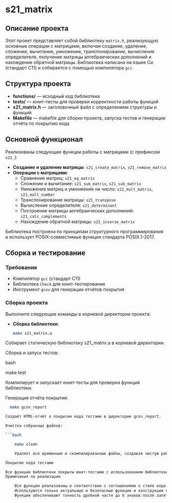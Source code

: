 # s21_matrix

## Описание проекта

Этот проект представляет собой библиотеку `matrix.h`, реализующую основные операции с матрицами, включая создание, удаление, сложение, вычитание, умножение, транспонирование, вычисление определителя, получение матрицы алгебраических дополнений и нахождение обратной матрицы. Библиотека написана на языке Си (стандарт C11) и собирается с помощью компилятора `gcc`.

## Структура проекта

- **functions/** — исходный код библиотеки
- **tests/** — юнит-тесты для проверки корректности работы функций
- **s21_matrix.h** — заголовочный файл с определением структуры и функций
- **Makefile** — makefile для сборки проекта, запуска тестов и генерации отчёта по покрытию кода

## Основной функционал

Реализованы следующие функции работы с матрицами (с префиксом `s21_`):

- **Создание и удаление матрицы**: `s21_create_matrix`, `s21_remove_matrix`
- **Операции с матрицами**:
  - Сравнение матриц: `s21_eq_matrix`
  - Сложение и вычитание: `s21_sum_matrix`, `s21_sub_matrix`
  - Умножение матриц и умножение на число: `s21_mult_matrix`, `s21_mult_number`
  - Транспонирование матрицы: `s21_transpose`
  - Вычисление определителя: `s21_determinant`
  - Построение матрицы алгебраических дополнений: `s21_calc_complements`
  - Нахождение обратной матрицы: `s21_inverse_matrix`

Библиотека построена по принципам структурного программирования и использует POSIX-совместимые функции стандарта POSIX.1-2017.

## Сборка и тестирование

### Требования

- Компилятор `gcc` (стандарт C11)
- Библиотека `Check` для юнит-тестирования
- Инструмент `gcov` для генерации отчётов покрытия

### Сборка проекта

Выполните следующие команды в корневой директории проекта:

- **Сборка библиотеки**:
  ```bash
  make s21_matrix.a
Собирает статическую библиотеку s21_matrix.a в корневой директории.

Сборка и запуск тестов:

bash

make test

Компилирует и запускает юнит-тесты для проверки функций библиотеки.

Генерация отчёта покрытия:

```bash
  make gcov_report

Создаёт HTML-отчёт о покрытии кода тестами в директории gcov_report.

Очистка собранных файлов:

```bash

    make clean

    Удаляет все временные и скомпилированные файлы, создавая чистую рабочую директорию.

Покрытие кода тестами

Все функции библиотеки покрыты юнит-тестами с использованием библиотеки Check, и покрытие кода тестами должно составлять не менее 80% для каждой функции. Проверить покрытие можно через gcov после запуска make gcov_report.
Примечания по реализации

    Все функции реализованы в соответствии с соглашениями о стиле кода Google.
    Используются только актуальные и безопасные функции и конструкции языка C11.
    Функции обеспечивают точность дробной части до 6 знаков после запятой.

